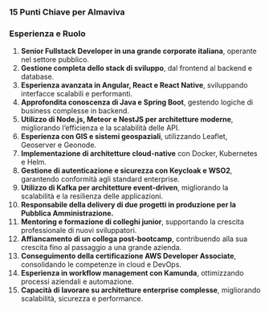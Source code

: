 
### **15 Punti Chiave per Almaviva**  

### **Esperienza e Ruolo**  
1. **Senior Fullstack Developer in una grande corporate italiana**, operante nel settore pubblico.  
2. **Gestione completa dello stack di sviluppo**, dal frontend al backend e database.  
3. **Esperienza avanzata in Angular, React e React Native**, sviluppando interfacce scalabili e performanti.  
4. **Approfondita conoscenza di Java e Spring Boot**, gestendo logiche di business complesse in backend.  
5. **Utilizzo di Node.js, Meteor e NestJS per architetture moderne**, migliorando l’efficienza e la scalabilità delle API.  
6. **Esperienza con GIS e sistemi geospaziali**, utilizzando Leaflet, Geoserver e Geonode.  
7. **Implementazione di architetture cloud-native** con Docker, Kubernetes e Helm.  
8. **Gestione di autenticazione e sicurezza con Keycloak e WSO2**, garantendo conformità agli standard enterprise.  
9. **Utilizzo di Kafka per architetture event-driven**, migliorando la scalabilità e la resilienza delle applicazioni.  
10. **Responsabile della delivery di due progetti in produzione per la Pubblica Amministrazione.**  
11. **Mentoring e formazione di colleghi junior**, supportando la crescita professionale di nuovi sviluppatori.  
12. **Affiancamento di un collega post-bootcamp**, contribuendo alla sua crescita fino al passaggio a una grande azienda.  
13. **Conseguimento della certificazione AWS Developer Associate**, consolidando le competenze in cloud e DevOps.  
14. **Esperienza in workflow management con Kamunda**, ottimizzando processi aziendali e automazione.  
15. **Capacità di lavorare su architetture enterprise complesse**, migliorando scalabilità, sicurezza e performance.  
